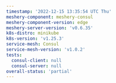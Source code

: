 ```yaml
---
timestamp: '2022-12-15 13:35:54 UTC Thu'
meshery-component: meshery-consul
meshery-component-version: edge
meshery-server-version: 'v0.6.35'
k8s-distro: minikube
k8s-version: 'v1.25.3'
service-mesh: Consul
service-mesh-version: 'v1.0.2'
tests:
  consul-client: null
  consul-server: null
overall-status: 'partial'
---
```

